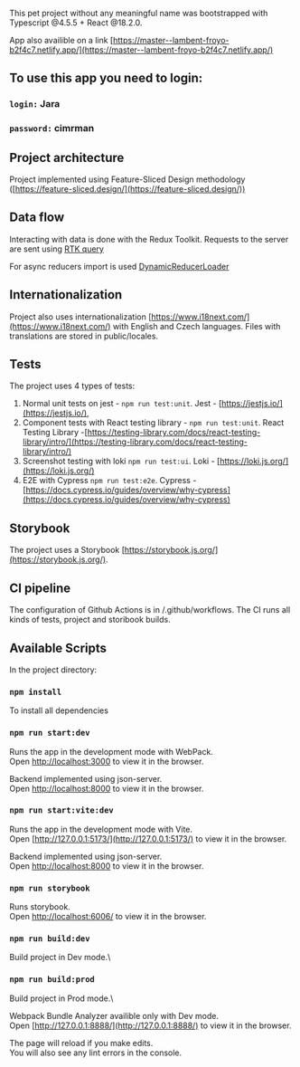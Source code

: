 This pet project without any meaningful name was bootstrapped with Typescript @4.5.5 + React @18.2.0.

App also availible on a link [https://master--lambent-froyo-b2f4c7.netlify.app/](https://master--lambent-froyo-b2f4c7.netlify.app/)

## To use this app you need to login:
### `login:` Jara
### `password:` cimrman

## Project architecture

Project implemented using Feature-Sliced Design methodology ([https://feature-sliced.design/](https://feature-sliced.design/))

## Data flow

Interacting with data is done with the Redux Toolkit.
Requests to the server are sent using [RTK query](/src/shared/api/rtkApi.ts)

For async reducers import is used
[DynamicReducerLoader](/src/shared/lib/components/DynamicReducerLoader/DynamicReducerLoader.tsx
)
## Internationalization 

Project also uses internationalization [https://www.i18next.com/](https://www.i18next.com/) with English and Czech languages.
Files with translations are stored in public/locales.

## Tests

The project uses 4 types of tests:
1) Normal unit tests on jest - `npm run test:unit`. Jest - [https://jestjs.io/](https://jestjs.io/),
2) Component tests with React testing library - `npm run test:unit`. React Testing Library -[https://testing-library.com/docs/react-testing-library/intro/](https://testing-library.com/docs/react-testing-library/intro/)
3) Screenshot testing with loki `npm run test:ui`. Loki - [https://loki.js.org/](https://loki.js.org/)
4) E2E with Cypress `npm run test:e2e`. Cypress - [https://docs.cypress.io/guides/overview/why-cypress](https://docs.cypress.io/guides/overview/why-cypress)

## Storybook

The project uses a Storybook [https://storybook.js.org/](https://storybook.js.org/).

## CI pipeline 

The configuration of Github Actions is in /.github/workflows.
The CI runs all kinds of tests, project and storibook builds.

## Available Scripts

In the project directory:

### `npm install`
To install all dependencies

### `npm run start:dev`

Runs the app in the development mode with WebPack.\
Open [http://localhost:3000](http://localhost:3000) to view it in the browser.

Backend implemented using json-server.\
Open [http://localhost:8000](http://localhost:8000) to view it in the browser.

### `npm run start:vite:dev`

Runs the app in the development mode with Vite.\
Open [http://127.0.0.1:5173/](http://127.0.0.1:5173/) to view it in the browser.

Backend implemented using json-server.\
Open [http://localhost:8000](http://localhost:8000) to view it in the browser.

### `npm run storybook`

Runs storybook.\
Open [http://localhost:6006/](http://localhost:6006/) to view it in the browser.

### `npm run build:dev`

Build project in Dev mode.\

### `npm run build:prod`

Build project in Prod mode.\

Webpack Bundle Analyzer availible only with Dev mode.\
Open [http://127.0.0.1:8888/](http://127.0.0.1:8888/) to view it in the browser.


The page will reload if you make edits.\
You will also see any lint errors in the console.